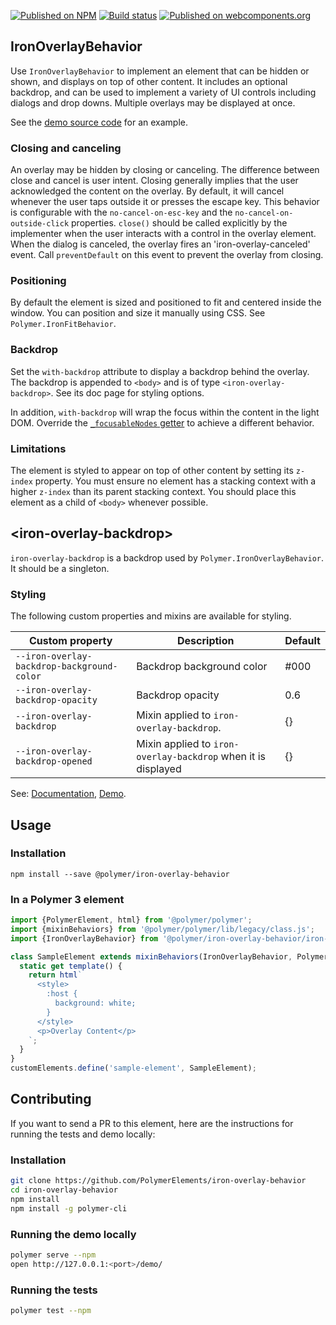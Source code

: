 [![Published on NPM](https://img.shields.io/npm/v/@polymer/iron-overlay-behavior.svg)](https://www.npmjs.com/package/@polymer/iron-overlay-behavior)
[![Build status](https://travis-ci.org/PolymerElements/iron-overlay-behavior.svg?branch=master)](https://travis-ci.org/PolymerElements/iron-overlay-behavior)
[![Published on webcomponents.org](https://img.shields.io/badge/webcomponents.org-published-blue.svg)](https://webcomponents.org/element/@polymer/iron-overlay-behavior)

## IronOverlayBehavior

Use `IronOverlayBehavior` to implement an element that can be hidden or shown, and displays
on top of other content. It includes an optional backdrop, and can be used to implement a variety
of UI controls including dialogs and drop downs. Multiple overlays may be displayed at once.

See the [demo source code](https://github.com/PolymerElements/iron-overlay-behavior/blob/master/demo/simple-overlay.js)
for an example.

### Closing and canceling

An overlay may be hidden by closing or canceling. The difference between close and cancel is user
intent. Closing generally implies that the user acknowledged the content on the overlay. By default,
it will cancel whenever the user taps outside it or presses the escape key. This behavior is
configurable with the `no-cancel-on-esc-key` and the `no-cancel-on-outside-click` properties.
`close()` should be called explicitly by the implementer when the user interacts with a control
in the overlay element. When the dialog is canceled, the overlay fires an 'iron-overlay-canceled'
event. Call `preventDefault` on this event to prevent the overlay from closing.

### Positioning

By default the element is sized and positioned to fit and centered inside the window. You can
position and size it manually using CSS. See `Polymer.IronFitBehavior`.

### Backdrop

Set the `with-backdrop` attribute to display a backdrop behind the overlay. The backdrop is
appended to `<body>` and is of type `<iron-overlay-backdrop>`. See its doc page for styling
options.

In addition, `with-backdrop` will wrap the focus within the content in the light DOM.
Override the [`_focusableNodes` getter](#Polymer.IronOverlayBehavior:property-_focusableNodes)
to achieve a different behavior.

### Limitations

The element is styled to appear on top of other content by setting its `z-index` property. You
must ensure no element has a stacking context with a higher `z-index` than its parent stacking
context. You should place this element as a child of `<body>` whenever possible.

## &lt;iron-overlay-backdrop&gt;

`iron-overlay-backdrop` is a backdrop used by `Polymer.IronOverlayBehavior`. It should be a
singleton.

### Styling

The following custom properties and mixins are available for styling.

| Custom property | Description | Default |
| --- | --- | --- |
| `--iron-overlay-backdrop-background-color` | Backdrop background color | #000 |
| `--iron-overlay-backdrop-opacity` | Backdrop opacity | 0.6 |
| `--iron-overlay-backdrop` | Mixin applied to `iron-overlay-backdrop`. | {} |
| `--iron-overlay-backdrop-opened` | Mixin applied to `iron-overlay-backdrop` when it is displayed | {} |

See: [Documentation](https://www.webcomponents.org/element/@polymer/iron-overlay-behavior),
  [Demo](https://www.webcomponents.org/element/@polymer/iron-overlay-behavior/demo/demo/index.html).

## Usage

### Installation
```
npm install --save @polymer/iron-overlay-behavior
```

### In a Polymer 3 element
```js
import {PolymerElement, html} from '@polymer/polymer';
import {mixinBehaviors} from '@polymer/polymer/lib/legacy/class.js';
import {IronOverlayBehavior} from '@polymer/iron-overlay-behavior/iron-overlay-behavior.js';

class SampleElement extends mixinBehaviors(IronOverlayBehavior, PolymerElement) {
  static get template() {
    return html`
      <style>
        :host {
          background: white;
        }
      </style>
      <p>Overlay Content</p>
    `;
  }
}
customElements.define('sample-element', SampleElement);
```

## Contributing
If you want to send a PR to this element, here are
the instructions for running the tests and demo locally:

### Installation
```sh
git clone https://github.com/PolymerElements/iron-overlay-behavior
cd iron-overlay-behavior
npm install
npm install -g polymer-cli
```

### Running the demo locally
```sh
polymer serve --npm
open http://127.0.0.1:<port>/demo/
```

### Running the tests
```sh
polymer test --npm
```
